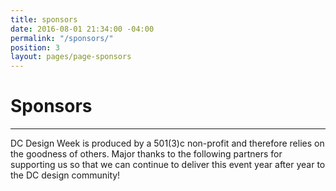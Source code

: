 ```yaml
---
title: sponsors
date: 2016-08-01 21:34:00 -04:00
permalink: "/sponsors/"
position: 3
layout: pages/page-sponsors
---
```


# Sponsors

---

DC Design Week is produced by a 501(3)c non-profit and therefore relies on the goodness of others. Major thanks to the following partners for supporting us so that we can continue to deliver this event year after year to the DC design community!